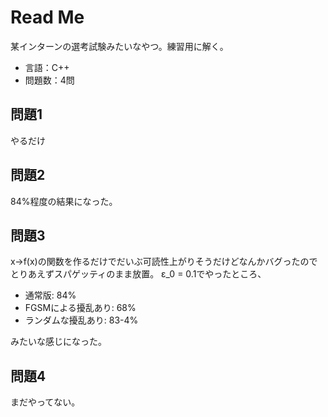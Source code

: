 # Read Me
某インターンの選考試験みたいなやつ。練習用に解く。

- 言語：C++
- 問題数：4問

## 問題1
やるだけ

## 問題2
84%程度の結果になった。

## 問題3
x→f(x)の関数を作るだけでだいぶ可読性上がりそうだけどなんかバグったのでとりあえずスパゲッティのまま放置。
ε_0 = 0.1でやったところ、
- 通常版: 84%
- FGSMによる擾乱あり: 68%
- ランダムな擾乱あり: 83-4%  

みたいな感じになった。

## 問題4
まだやってない。

